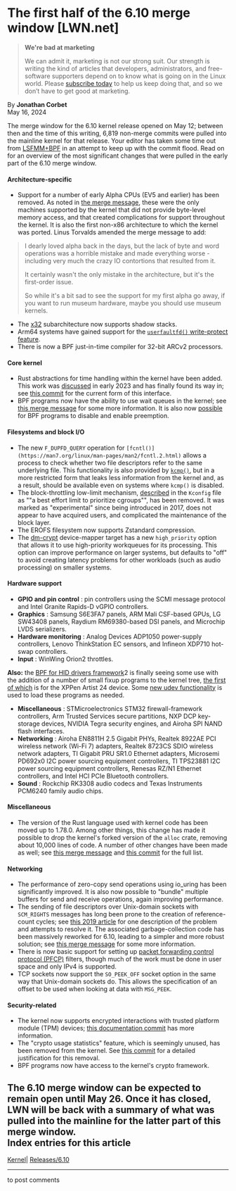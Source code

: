 # The first half of the 6.10 merge window [LWN.net]

> **We're bad at marketing**
> 
> We can admit it, marketing is not our strong suit. Our strength is writing the kind of articles that developers, administrators, and free-software supporters depend on to know what is going on in the Linux world. Please [subscribe today](/Promo/nsn-bad/subscribe) to help us keep doing that, and so we don’t have to get good at marketing. 

By **Jonathan Corbet**  
May 16, 2024 

The merge window for the 6.10 kernel release opened on May 12; between then and the time of this writing, 6,819 non-merge commits were pulled into the mainline kernel for that release. Your editor has taken some time out from [LSFMM+BPF](/Articles/lsfmmbpf2024/) in an attempt to keep up with the commit flood. Read on for an overview of the most significant changes that were pulled in the early part of the 6.10 merge window. 

#### Architecture-specific

  * Support for a number of early Alpha CPUs (EV5 and earlier) has been removed. As noted in [the merge message](https://git.kernel.org/linus/736676f5c3ab), these were the only machines supported by the kernel that did not provide byte-level memory access, and that created complications for support throughout the kernel. It is also the first non-x86 architecture to which the kernel was ported. Linus Torvalds amended the merge message to add: 

> I dearly loved alpha back in the days, but the lack of byte and word operations was a horrible mistake and made everything worse - including very much the crazy IO contortions that resulted from it. 
> 
> It certainly wasn't the only mistake in the architecture, but it's the first-order issue. 
> 
> So while it's a bit sad to see the support for my first alpha go away, if you want to run museum hardware, maybe you should use museum kernels. 

  * The [x32](https://en.wikipedia.org/wiki/X32_ABI) subarchitecture now supports shadow stacks. 
  * Arm64 systems have gained support for the [`userfaultfd()` write-protect feature](/Articles/940704/). 
  * There is now a BPF just-in-time compiler for 32-bit ARCv2 processors. 




#### Core kernel

  * Rust abstractions for time handling within the kernel have been added. This work was [discussed](/Articles/924746/) in early 2023 and has finally found its way in; see [this commit](https://git.kernel.org/linus/48b7f4d29ac8) for the current form of this interface. 
  * BPF programs now have the ability to use wait queues in the kernel; see [this merge message](https://git.kernel.org/linus/6e10b6350a67) for some more information. It is also now [possible](https://git.kernel.org/linus/55d30cc90fd4) for BPF programs to disable and enable preemption. 



#### Filesystems and block I/O

  * The new `F_DUPFD_QUERY` operation for `[fcntl()](https://man7.org/linux/man-pages/man2/fcntl.2.html)` allows a process to check whether two file descriptors refer to the same underlying file. This functionality is also provided by [`kcmp()`](/Articles/845448/), but in a more restricted form that leaks less information from the kernel and, as a result, should be available even on systems where `kcmp()` is disabled. 
  * The block-throttling low-limit mechanism, [described](https://elixir.bootlin.com/linux/v6.9/source/block/Kconfig#L122) in the `Kconfig` file as ""a best effort limit to prioritize cgroups"", has been removed. It was marked as "experimental" since being introduced in 2017, does not appear to have acquired users, and complicated the maintenance of the block layer. 
  * The EROFS filesystem now supports Zstandard compression. 
  * The [dm-crypt](https://www.kernel.org/doc/html/latest/admin-guide/device-mapper/dm-crypt.html) device-mapper target has a new `high_priority` option that allows it to use high-priority workqueues for its processing. This option can improve performance on larger systems, but defaults to "off" to avoid creating latency problems for other workloads (such as audio processing) on smaller systems. 



#### Hardware support

  * **GPIO and pin control** : pin controllers using the SCMI message protocol and Intel Granite Rapids-D vGPIO controllers. 
  * **Graphics** : Samsung S6E3FA7 panels, ARM Mali CSF-based GPUs, LG SW43408 panels, Raydium RM69380-based DSI panels, and Microchip LVDS serializers. 
  * **Hardware monitoring** : Analog Devices ADP1050 power-supply controllers, Lenovo ThinkStation EC sensors, and Infineon XDP710 hot-swap controllers. 
  * **Input** : WinWing Orion2 throttles. 

**Also:** the [BPF for HID drivers framework](/Articles/909109/)2 is finally seeing some use with the addition of a number of small fixup programs to the kernel tree, [the first of which](https://git.kernel.org/linus/04b3e5ab0555) is for the XPPen Artist 24 device. Some [new udev functionality](https://gitlab.freedesktop.org/libevdev/udev-hid-bpf) is used to load these programs as needed. 
  * **Miscellaneous** : STMicroelectronics STM32 firewall-framework controllers, Arm Trusted Services secure partitions, NXP DCP key-storage devices, NVIDIA Tegra security engines, and Airoha SPI NAND flash interfaces. 
  * **Networking** : Airoha EN8811H 2.5 Gigabit PHYs, Realtek 8922AE PCI wireless network (Wi-Fi 7) adapters, Realtek 8723CS SDIO wireless network adapters, TI Gigabit PRU SR1.0 Ethernet adapters, Microsemi PD692x0 I2C power sourcing equipment controllers, TI TPS23881 I2C power sourcing equipment controllers, Renesas RZ/N1 Ethernet controllers, and Intel HCI PCIe Bluetooth controllers. 
  * **Sound** : Rockchip RK3308 audio codecs and Texas Instruments PCM6240 family audio chips. 




#### Miscellaneous

  * The version of the Rust language used with kernel code has been moved up to 1.78.0. Among other things, this change has made it possible to drop the kernel's forked version of the `alloc` crate, removing about 10,000 lines of code. A number of other changes have been made as well; see [this merge message](https://git.kernel.org/linus/8f5b5f78113e) and [this commit](https://git.kernel.org/linus/56f64b370612) for the full list. 



#### Networking

  * The performance of zero-copy send operations using io_uring has been significantly improved. It is also now possible to "bundle" multiple buffers for send and receive operations, again improving performance. 
  * The sending of file descriptors over Unix-domain sockets with `SCM_RIGHTS` messages has long been prone to the creation of reference-count cycles; see [this 2019 article](/Articles/779472/) for one description of the problem and attempts to resolve it. The associated garbage-collection code has been massively reworked for 6.10, leading to a simpler and more robust solution; see [this merge message](https://git.kernel.org/linus/da493dbb1f2a) for some more information. 
  * There is now basic support for setting up [packet forwarding control protocol (PFCP)](https://en.wikipedia.org/wiki/PFCP) filters, though much of the work must be done in user space and only IPv4 is supported. 
  * TCP sockets now support the `SO_PEEK_OFF` socket option in the same way that Unix-domain sockets do. This allows the specification of an offset to be used when looking at data with `MSG_PEEK`. 



#### Security-related

  * The kernel now supports encrypted interactions with trusted platform module (TPM) devices; [this documentation commit](https://git.kernel.org/linus/3d2daf9d592e) has more information. 
  * The "crypto usage statistics" feature, which is seemingly unused, has been removed from the kernel. See [this commit](https://git.kernel.org/linus/29ce50e078b8) for a detailed justification for this removal. 
  * BPF programs now have access to the kernel's crypto framework. 



The 6.10 merge window can be expected to remain open until May 26. Once it has closed, LWN will be back with a summary of what was pulled into the mainline for the latter part of this merge window.  
Index entries for this article  
---  
[Kernel](/Kernel/Index)| [Releases/6.10](/Kernel/Index#Releases-6.10)  
  


* * *

to post comments 
